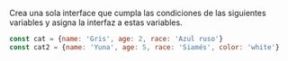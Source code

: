 Crea una sola interface que cumpla las condiciones de las siguientes variables y asigna la interfaz a estas variables.

```js
const cat = {name: 'Gris', age: 2, race: 'Azul ruso'}
const cat2 = {name: 'Yuna', age: 5, race: 'Siamés', color: 'white'}
```